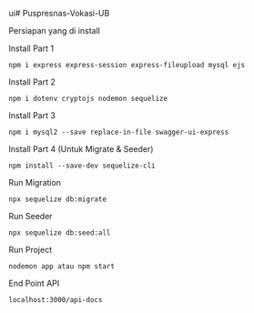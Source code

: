 ui# Puspresnas-Vokasi-UB

Persiapan yang di install

Install Part 1
```
npm i express express-session express-fileupload mysql ejs 
```
Install Part 2
```
npm i dotenv cryptojs nodemon sequelize 
```
Install Part 3
```
npm i mysql2 --save replace-in-file swagger-ui-express
```

Install Part 4 (Untuk Migrate & Seeder)
```
npm install --save-dev sequelize-cli
```

Run Migration
```
npx sequelize db:migrate
```

Run Seeder
```
npx sequelize db:seed:all
```

Run Project 
```
nodemon app atau npm start
``` 

End Point API
```
localhost:3000/api-docs
```
